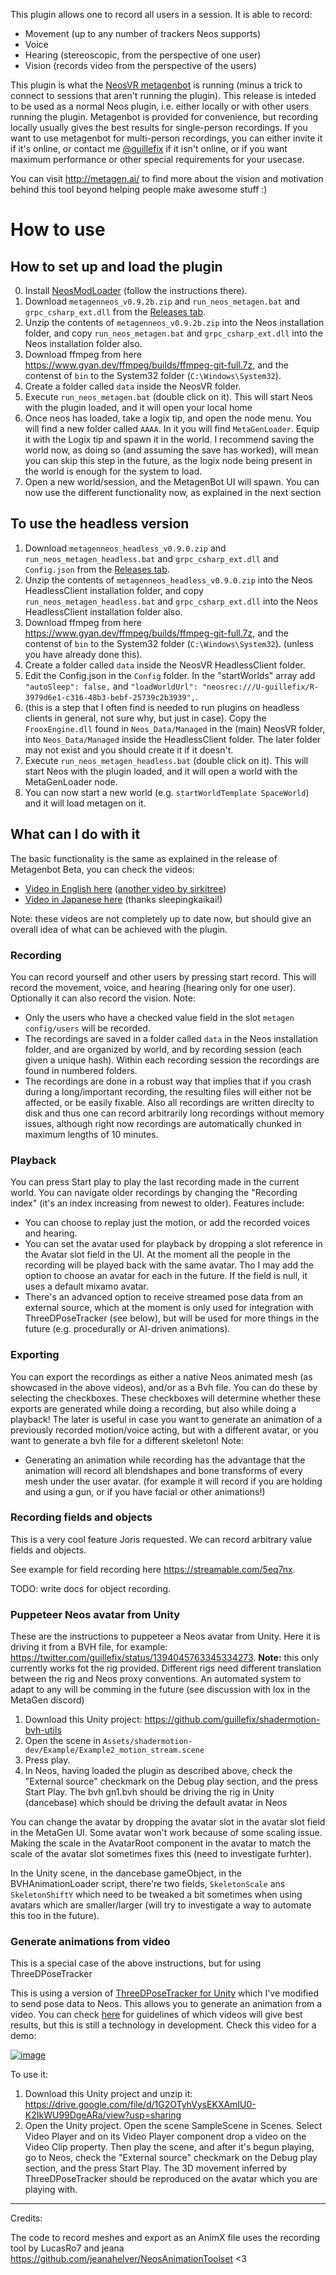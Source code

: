 This plugin allows one to record all users in a session. It is able to record:

* Movement (up to any number of trackers Neos supports)
* Voice
* Hearing (stereoscopic, from the perspective of one user)
* Vision (records video from the perspective of the users)

This plugin is what the [NeosVR metagenbot](https://www.youtube.com/watch?v=PgQmuIQYoBE&ab_channel=GuillermoValle) is running (minus a trick to connect to sessions that aren't running the plugin). This release is inteded to be used as a normal Neos plugin, i.e. either locally or with other users running the plugin. Metagenbot is provided for convenience, but recording locally usually gives the best results for single-person recordings. If you want to use metagenbot for multi-person recordings, you can either invite it if it's online, or contact me [@guillefix](https://twitter.com/guillefix) if it isn't online, or if you want maximum performance or other special requirements for your usecase.

You can visit http://metagen.ai/ to find more about the vision and motivation behind this tool beyond helping people make awesome stuff :)

# How to use

## How to set up and load the plugin

0. Install [NeosModLoader](https://github.com/neos-modding-group/NeosModLoader) (follow the instructions there).
1. Download `metagenneos_v0.9.2b.zip` and `run_neos_metagen.bat` and `grpc_csharp_ext.dll` from the [Releases tab](https://github.com/MetaGenAI/MetaGenNeos/releases/). 
2. Unzip the contents of `metagenneos_v0.9.2b.zip` into the Neos installation folder, and copy `run_neos_metagen.bat` and `grpc_csharp_ext.dll` into the Neos installation folder also.
3. Download ffmpeg from here https://www.gyan.dev/ffmpeg/builds/ffmpeg-git-full.7z, and the contenst of `bin` to the System32 folder (`C:\Windows\System32`).
4. Create a folder called `data` inside the NeosVR folder.
5. Execute `run_neos_metagen.bat` (double click on it). This will start Neos with the plugin loaded, and it will open your local home
6. Once neos has loaded, take a logix tip, and open the node menu. You will find a new folder called `AAAA`. In it you will find `MetaGenLoader`. Equip it with the Logix tip and spawn it in the world. I recommend saving the world now, as doing so (and assuming the save has worked), will mean you can skip this step in the future, as the logix node being present in the world is enough for the system to load.
7. Open a new world/session, and the MetagenBot UI will spawn. You can now use the different functionality now, as explained in the next section

## To use the headless version

1. Download `metagenneos_headless_v0.9.0.zip` and `run_neos_metagen_headless.bat` and `grpc_csharp_ext.dll` and `Config.json` from the [Releases tab](https://github.com/MetaGenAI/MetaGenNeos/releases/). 
2. Unzip the contents of `metagenneos_headless_v0.9.0.zip` into the Neos HeadlessClient installation folder, and copy `run_neos_metagen_headless.bat` and `grpc_csharp_ext.dll` into the Neos HeadlessClient installation folder also.
3. Download ffmpeg from here https://www.gyan.dev/ffmpeg/builds/ffmpeg-git-full.7z, and the contenst of `bin` to the System32 folder (`C:\Windows\System32`). (unless you have already done this).
4. Create a folder called `data` inside the NeosVR HeadlessClient folder.
5. Edit the Config.json in the `Config` folder. In the "startWorlds" array add `"autoSleep": false,` and `"loadWorldUrl": "neosrec:///U-guillefix/R-3979d6e1-c316-48b3-bebf-25739c2b3939",`.
6. (this is a step that I often find is needed to run plugins on headless clients in general, not sure why, but just in case). Copy the `FrooxEngine.dll` found in `Neos_Data/Managed` in the (main) NeosVR folder, into `Neos_Data/Managed` inside the HeadlessClient folder. The later folder may not exist and you should create it if it doesn't.
7. Execute `run_neos_metagen_headless.bat` (double click on it). This will start Neos with the plugin loaded, and it will open a world with the MetaGenLoader node.
8. You can now start a new world (e.g. `startWorldTemplate SpaceWorld`) and it will load metagen on it.

## What can I do with it

The basic functionality is the same as explained in the release of Metagenbot Beta, you can check the videos:

* [Video in English here](https://www.youtube.com/watch?v=PgQmuIQYoBE&ab_channel=GuillermoValle) ([another video by sirkitree](https://www.youtube.com/watch?v=79xguu735XE&ab_channel=sirkitree))
* [Video in Japanese here](https://twitter.com/sleeping_vrc/status/1355868840081510400) (thanks sleepingkaikai!)

Note: these videos are not completely up to date now, but should give an overall idea of what can be achieved with the plugin.

### Recording

You can record yourself and other users by pressing start record. This will record the movement, voice, and hearing (hearing only for one user). Optionally it can also record the vision. Note:
* Only the users who have a checked value field in the slot `metagen config/users` will be recorded. 
* The recordings are saved in a folder called `data` in the Neos installation folder, and are organized by world, and by recording session (each given a unique hash). Within each recording session the recordings are found in numbered folders.
* The recordings are done in a robust way that implies that if you crash during a long/important recording, the resulting files will either not be affected, or be easily fixable. Also all recordings are written direclty to disk and thus one can record arbitrarily long recordings without memory issues, although right now recordings are automatically chunked in maximum lengths of 10 minutes.

### Playback

You can press Start play to play the last recording made in the current world. You can navigate older recordings by changing the "Recording index" (it's an index increasing from newest to older). Features include:
* You can choose to replay just the motion, or add the recorded voices and hearing. 
* You can set the avatar used for playback by dropping a slot reference in the Avatar slot field in the UI. At the moment all the people in the recording will be played back with the same avatar. Tho I may add the option to choose an avatar for each in the future. If the field is null, it uses a default mixamo avatar.
* There's an advanced option to receive streamed pose data from an external source, which at the moment is only used for integration with ThreeDPoseTracker (see below), but will be used for more things in the future (e.g. procedurally or AI-driven animations).

### Exporting

You can export the recordings as either a native Neos animated mesh (as showcased in the above videos), and/or as a Bvh file. You can do these by selecting the checkboxes. These checkboxes will determine whether these exports are generated while doing a recording, but also while doing a playback! The later is useful in case you want to generate an animation of a previously recorded motion/voice acting, but with a different avatar, or you want to generate a bvh file for a different skeleton! Note:
* Generating an animation while recording has the advantage that the animation will record all blendshapes and bone transforms of every mesh under the user avatar. (for example it will record if you are holding and using a gun, or if you have facial or other animations!)

### Recording fields and objects

This is a very cool feature Joris requested. We can record arbitrary value fields and objects.

See example for field recording here https://streamable.com/5eq7nx. 

TODO: write docs for object recording. 

### Puppeteer Neos avatar from Unity

These are the instructions to puppeteer a Neos avatar from Unity. Here it is driving it from a BVH file, for example: https://twitter.com/guillefix/status/1394045763345334273.
**Note:** this only currently works fot the rig provided. Different rigs need different translation between the rig and Neos proxy conventions. An automated system to adapt to any will be comming in the future (see discussion with lox in the MetaGen discord)

1. Download this Unity project: https://github.com/guillefix/shadermotion-bvh-utils
2. Open the scene in `Assets/shadermotion-dev/Example/Example2_motion_stream.scene`
3. Press play. 
4. In Neos, having loaded the plugin as described above, check the "External source" checkmark on the Debug play section, and the press Start Play. The bvh gn1.bvh should be driving the rig in Unity (dancebase) which should be driving the default avatar in Neos

You can change the avatar by dropping the avatar slot in the avatar slot field in the MetaGen UI. Some avatar won't work because of some scaling issue. Making the scale in the AvatarRoot component in the avatar to match the scale of the avatar slot sometimes fixes this (need to investigate furhter).

In the Unity scene, in the dancebase gameObject, in the BVHAnimationLoader script, there're two fields, `SkeletonScale` ans `SkeletonShiftY` which need to be tweaked a bit sometimes when using avatars which are smaller/larger (will try to investigate a way to automate this too in the future).


### Generate animations from video

This is a special case of the above instructions, but for using ThreeDPoseTracker

This is using a version of [ThreeDPoseTracker for Unity](https://github.com/digital-standard/ThreeDPoseUnityBarracuda) which I've modified to send pose data to Neos. This allows you to generate an animation from a video. You can check [here](https://youtu.be/x-VGy3X0bME?t=162) for guidelines of which videos will give best results, but this is still a technology in development. Check this video for a demo:

[![image](https://user-images.githubusercontent.com/7515537/111398938-96675b00-86c4-11eb-8f9f-7bbe0e34d8b7.png)](https://www.youtube.com/watch?v=k5a_MJhzbdc&ab_channel=GuillermoValle)

To use it:

1. Download this Unity project and unzip it: https://drive.google.com/file/d/1G2OTyhVysEKXAmIU0-K2IkWU99DgeARa/view?usp=sharing
2. Open the Unity project. Open the scene SampleScene in Scenes. Select Video Player and on its Video Player component drop a video on the Video Clip property. Then play the scene, and after it's begun playing, go to Neos, check the "External source" checkmark on the Debug play section, and the press Start Play. The 3D movement inferred by ThreeDPoseTracker should be reproduced on the avatar which you are playing with.



-------------

Credits:

The code to record meshes and export as an AnimX file uses the recording tool by LucasRo7 and jeana https://github.com/jeanahelver/NeosAnimationToolset <3
